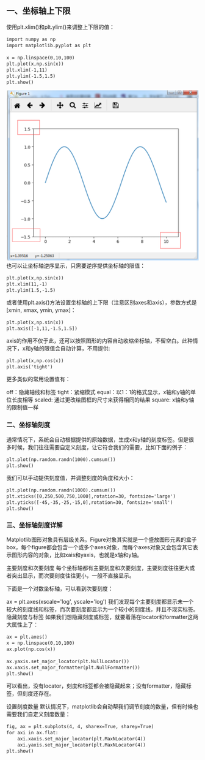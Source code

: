 ## 一、坐标轴上下限
使用plt.xlim()和plt.ylim()来调整上下限的值：

```
import numpy as np
import matplotlib.pyplot as plt

x = np.linspace(0,10,100)
plt.plot(x,np.sin(x))
plt.xlim(-1,11)
plt.ylim(-1.5,1.5)
plt.show()
```
![输入图片说明](../my_image/image.png)
也可以让坐标轴逆序显示，只需要逆序提供坐标轴的限值：
```
plt.plot(x,np.sin(x))
plt.xlim(11,-1)
plt.ylim(1.5,-1.5)
```
或者使用plt.axis()方法设置坐标轴的上下限（注意区别axes和axis），参数方式是[xmin, xmax, ymin, ymax]：
```
plt.plot(x,np.sin(x))
plt.axis([-1,11,-1.5,1.5])
```
axis的作用不仅于此，还可以按照图形的内容自动收缩坐标轴，不留空白。此种情况下，x和y轴的限值会自动计算，不用提供:
```
plt.plot(x,np.cos(x))
plt.axis('tight')
```
更多类似的常用设置值有：

off：隐藏轴线和标签
tight：紧缩模式
equal：以1：1的格式显示，x轴和y轴的单位长度相等
scaled: 通过更改绘图框的尺寸来获得相同的结果
square: x轴和y轴的限制值一样
### 二、坐标轴刻度
通常情况下，系统会自动根据提供的原始数据，生成x和y轴的刻度标签。但是很多时候，我们往往需要自定义刻度，让它符合我们的需要，比如下面的例子：
```
plt.plot(np.random.randn(1000).cumsum())
plt.show()
```

我们可以手动提供刻度值，并调整刻度的角度和大小：
```
plt.plot(np.random.randn(1000).cumsum())
plt.xticks([0,250,500,750,1000],rotation=30, fontsize='large')
plt.yticks([-45,-35,-25,-15,0],rotation=30, fontsize='small')
plt.show()
```
### 三、坐标轴刻度详解
Matplotlib图形对象具有层级关系。Figure对象其实就是一个盛放图形元素的盒子box，每个figure都会包含一个或多个axes对象，而每个axes对象又会包含其它表示图形内容的对象，比如xais和yaxis，也就是x轴和y轴。

主要刻度和次要刻度
每个坐标轴都有主要刻度和次要刻度，主要刻度往往更大或者突出显示，而次要刻度往往更小，一般不直接显示。

下面是一个对数坐标轴，可以看到次要刻度：

ax = plt.axes(xscale='log', yscale='log')
我们发现每个主要刻度都显示未一个较大的刻度线和标签，而次要刻度都显示为一个较小的刻度线，并且不现实标签。
隐藏刻度与标签
如果我们想隐藏刻度或标签，就要着落在locator和formatter这两大属性上了：


```
ax = plt.axes()
x = np.linspace(0,10,100)
ax.plot(np.cos(x))

ax.yaxis.set_major_locator(plt.NullLocator())
ax.xaxis.set_major_formatter(plt.NullFormatter())
plt.show()
```
可以看出，没有locator，刻度和标签都会被隐藏起来；没有formatter，隐藏标签，但刻度还存在。

设置刻度数量
默认情况下，matplotlib会自动帮我们调节刻度的数量，但有时候也需要我们自定义刻度数量：
```
fig, ax = plt.subplots(4, 4, sharex=True, sharey=True)
for axi in ax.flat:
    axi.xaxis.set_major_locator(plt.MaxNLocator(4))
    axi.yaxis.set_major_locator(plt.MaxNLocator(4))
plt.show()
```